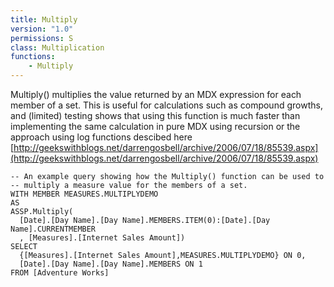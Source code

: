 ```yaml
---
title: Multiply
version: "1.0"
permissions: S
class: Multiplication
functions:
    - Multiply
---
```


Multiply() multiplies the value returned by an MDX expression for each member of a set. This is useful for calculations such as compound growths, and (limited) testing shows that using this function is much faster than implementing the same calculation in pure MDX using recursion or the approach using log functions descibed here [http://geekswithblogs.net/darrengosbell/archive/2006/07/18/85539.aspx](http://geekswithblogs.net/darrengosbell/archive/2006/07/18/85539.aspx)

```raw
-- An example query showing how the Multiply() function can be used to 
-- multiply a measure value for the members of a set.
WITH MEMBER MEASURES.MULTIPLYDEMO 
AS  
ASSP.Multiply(
  [Date].[Day Name].[Day Name].MEMBERS.ITEM(0):[Date].[Day Name].CURRENTMEMBER
  , [Measures].[Internet Sales Amount])
SELECT 
  {[Measures].[Internet Sales Amount],MEASURES.MULTIPLYDEMO} ON 0,
  [Date].[Day Name].[Day Name].MEMBERS ON 1
FROM [Adventure Works]
```
